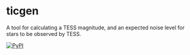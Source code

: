 # ticgen

A tool for calculating a TESS magnitude, and an expected noise level for stars to be observed by TESS.


<!-- [![Travis status](http://img.shields.io/travis/tessgi/tvguide/master.svg)](http://travis-ci.org/tessgi/tvguide) -->
[![PyPI](http://img.shields.io/pypi/v/tvguide.svg)](https://pypi.python.org/pypi/ticgen/)
<!-- [![DOI](https://zenodo.org/badge/94136696.svg)](https://zenodo.org/badge/latestdoi/94136696) -->